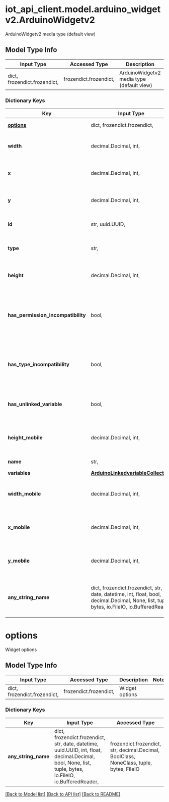 # iot_api_client.model.arduino_widgetv2.ArduinoWidgetv2

ArduinoWidgetv2 media type (default view)

## Model Type Info
Input Type | Accessed Type | Description | Notes
------------ | ------------- | ------------- | -------------
dict, frozendict.frozendict,  | frozendict.frozendict,  | ArduinoWidgetv2 media type (default view) | 

### Dictionary Keys
Key | Input Type | Accessed Type | Description | Notes
------------ | ------------- | ------------- | ------------- | -------------
**[options](#options)** | dict, frozendict.frozendict,  | frozendict.frozendict,  | Widget options | 
**width** | decimal.Decimal, int,  | decimal.Decimal,  | Widget current width for desktop | value must be a 64 bit integer
**x** | decimal.Decimal, int,  | decimal.Decimal,  | Widget x position for desktop | value must be a 64 bit integer
**y** | decimal.Decimal, int,  | decimal.Decimal,  | Widget y position for desktop | value must be a 64 bit integer
**id** | str, uuid.UUID,  | str,  | The UUID of the widget, set by client | value must be a uuid
**type** | str,  | str,  | The type of the widget | must be one of ["slider, gauge", ] 
**height** | decimal.Decimal, int,  | decimal.Decimal,  | Widget current height for desktop | value must be a 64 bit integer
**has_permission_incompatibility** | bool,  | BoolClass,  | True if the linked variables permissions are incompatible with the widget | [optional] 
**has_type_incompatibility** | bool,  | BoolClass,  | True if the linked variables types are incompatible with the widget | [optional] 
**has_unlinked_variable** | bool,  | BoolClass,  | If it&#x27;s true the widget is linked to a soft-deleted variable | [optional] 
**height_mobile** | decimal.Decimal, int,  | decimal.Decimal,  | Widget current height for mobile | [optional] value must be a 64 bit integer
**name** | str,  | str,  | The name of the widget | [optional] 
**variables** | [**ArduinoLinkedvariableCollection**](ArduinoLinkedvariableCollection.md) | [**ArduinoLinkedvariableCollection**](ArduinoLinkedvariableCollection.md) |  | [optional] 
**width_mobile** | decimal.Decimal, int,  | decimal.Decimal,  | Widget current width for mobile | [optional] value must be a 64 bit integer
**x_mobile** | decimal.Decimal, int,  | decimal.Decimal,  | Widget x position for mobile | [optional] value must be a 64 bit integer
**y_mobile** | decimal.Decimal, int,  | decimal.Decimal,  | Widget y position for mobile | [optional] value must be a 64 bit integer
**any_string_name** | dict, frozendict.frozendict, str, date, datetime, int, float, bool, decimal.Decimal, None, list, tuple, bytes, io.FileIO, io.BufferedReader | frozendict.frozendict, str, BoolClass, decimal.Decimal, NoneClass, tuple, bytes, FileIO | any string name can be used but the value must be the correct type | [optional]

# options

Widget options

## Model Type Info
Input Type | Accessed Type | Description | Notes
------------ | ------------- | ------------- | -------------
dict, frozendict.frozendict,  | frozendict.frozendict,  | Widget options | 

### Dictionary Keys
Key | Input Type | Accessed Type | Description | Notes
------------ | ------------- | ------------- | ------------- | -------------
**any_string_name** | dict, frozendict.frozendict, str, date, datetime, uuid.UUID, int, float, decimal.Decimal, bool, None, list, tuple, bytes, io.FileIO, io.BufferedReader,  | frozendict.frozendict, str, decimal.Decimal, BoolClass, NoneClass, tuple, bytes, FileIO | any string name can be used but the value must be the correct type | [optional]

[[Back to Model list]](../../README.md#documentation-for-models) [[Back to API list]](../../README.md#documentation-for-api-endpoints) [[Back to README]](../../README.md)

